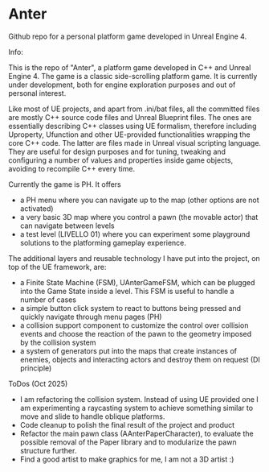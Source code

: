 # Anter
Github repo for a personal platform game developed in Unreal Engine 4.

Info: 

This is the repo of "Anter", a platform game developed in C++ and Unreal Engine 4.
The game is a classic side-scrolling platform game.
It is currently under development, both for engine exploration purposes and out of personal interest.

Like most of UE projects, and apart from .ini/bat files, all the committed files are mostly C++ source code files and Unreal Blueprint files.
The ones are essentially describing C++ classes using UE formalism, therefore including Uproperty, Ufunction and other UE-provided functionalities wrapping the core C++ code. The latter are files made in Unreal visual scripting language. They are useful for design purposes and for tuning, tweaking and configuring a number of values and properties inside game objects, avoiding to recompile C++ every time.

Currently the game is PH.
It offers
- a PH menu where you can navigate up to the map (other options are not activated)
- a very basic 3D map where you control a pawn (the movable actor) that can navigate between levels
- a test level (LIVELLO 01) where you can experiment some playground solutions to the platforming gameplay experience.

The additional layers and reusable technology I have put into the project, on top of the UE framework, are:
- a Finite State Machine (FSM), UAnterGameFSM, which can be plugged into the Game State inside a level. This FSM is useful to handle a number of cases
- a simple button click system to react to buttons being pressed and quickly navigate through menu pages (PH)
- a collision support component to customize the control over collision events and choose the reaction of the pawn to the geometry imposed by the collision system
- a system of generators put into the maps that create instances of enemies, objects and interacting actors and destroy them on request (DI principle)

ToDos (Oct 2025)
- I am refactoring the collision system. Instead of using UE provided one I am experimenting a raycasting system to achieve something similar to move and slide to handle oblique platforms.
- Code cleanup to polish the final result of the project and product
- Refactor the main pawn class (AAnterPaperCharacter), to evaluate the possible removal of the Paper library and to modularize the pawn structure further.
- Find a good artist to make graphics for me, I am not a 3D artist :)


